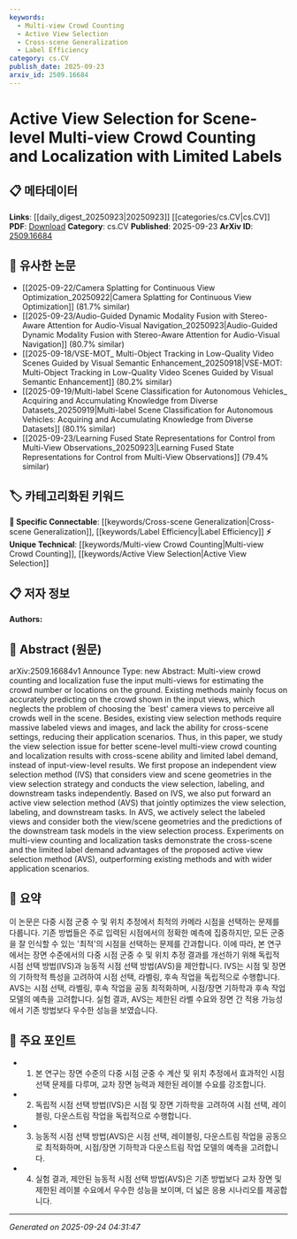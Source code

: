 ```yaml
---
keywords:
  - Multi-view Crowd Counting
  - Active View Selection
  - Cross-scene Generalization
  - Label Efficiency
category: cs.CV
publish_date: 2025-09-23
arxiv_id: 2509.16684
---
```


<!-- KEYWORD_LINKING_METADATA:
{
  "processed_timestamp": "2025-09-24T04:31:47.423951",
  "vocabulary_version": "1.0",
  "selected_keywords": [
    "Multi-view Crowd Counting",
    "Active View Selection",
    "Cross-scene Generalization",
    "Label Efficiency"
  ],
  "rejected_keywords": [],
  "similarity_scores": {
    "Multi-view Crowd Counting": 0.8,
    "Active View Selection": 0.85,
    "Cross-scene Generalization": 0.78,
    "Label Efficiency": 0.77
  },
  "extraction_method": "AI_prompt_based",
  "budget_applied": true,
  "candidates_json": {
    "candidates": [
      {
        "surface": "multi-view crowd counting",
        "canonical": "Multi-view Crowd Counting",
        "aliases": [
          "multi-view counting",
          "crowd counting"
        ],
        "category": "unique_technical",
        "rationale": "This is a specific technique relevant to the paper's focus on crowd counting using multiple views, offering unique insights into scene analysis.",
        "novelty_score": 0.7,
        "connectivity_score": 0.65,
        "specificity_score": 0.85,
        "link_intent_score": 0.8
      },
      {
        "surface": "active view selection",
        "canonical": "Active View Selection",
        "aliases": [
          "AVS"
        ],
        "category": "unique_technical",
        "rationale": "This technique is central to the paper's contribution, emphasizing the dynamic selection of views for improved results.",
        "novelty_score": 0.8,
        "connectivity_score": 0.7,
        "specificity_score": 0.9,
        "link_intent_score": 0.85
      },
      {
        "surface": "cross-scene ability",
        "canonical": "Cross-scene Generalization",
        "aliases": [
          "cross-scene capability"
        ],
        "category": "specific_connectable",
        "rationale": "This concept is crucial for understanding the paper's approach to applying methods across different scenes, enhancing its applicability.",
        "novelty_score": 0.6,
        "connectivity_score": 0.75,
        "specificity_score": 0.8,
        "link_intent_score": 0.78
      },
      {
        "surface": "limited label demand",
        "canonical": "Label Efficiency",
        "aliases": [
          "limited labeling",
          "label-efficient"
        ],
        "category": "specific_connectable",
        "rationale": "This highlights the paper's focus on reducing the need for extensive labeled data, which is a significant advantage in machine learning contexts.",
        "novelty_score": 0.65,
        "connectivity_score": 0.7,
        "specificity_score": 0.75,
        "link_intent_score": 0.77
      }
    ],
    "ban_list_suggestions": [
      "method",
      "experiment",
      "performance"
    ]
  },
  "decisions": [
    {
      "candidate_surface": "multi-view crowd counting",
      "resolved_canonical": "Multi-view Crowd Counting",
      "decision": "linked",
      "scores": {
        "novelty": 0.7,
        "connectivity": 0.65,
        "specificity": 0.85,
        "link_intent": 0.8
      }
    },
    {
      "candidate_surface": "active view selection",
      "resolved_canonical": "Active View Selection",
      "decision": "linked",
      "scores": {
        "novelty": 0.8,
        "connectivity": 0.7,
        "specificity": 0.9,
        "link_intent": 0.85
      }
    },
    {
      "candidate_surface": "cross-scene ability",
      "resolved_canonical": "Cross-scene Generalization",
      "decision": "linked",
      "scores": {
        "novelty": 0.6,
        "connectivity": 0.75,
        "specificity": 0.8,
        "link_intent": 0.78
      }
    },
    {
      "candidate_surface": "limited label demand",
      "resolved_canonical": "Label Efficiency",
      "decision": "linked",
      "scores": {
        "novelty": 0.65,
        "connectivity": 0.7,
        "specificity": 0.75,
        "link_intent": 0.77
      }
    }
  ]
}
-->

# Active View Selection for Scene-level Multi-view Crowd Counting and Localization with Limited Labels

## 📋 메타데이터

**Links**: [[daily_digest_20250923|20250923]] [[categories/cs.CV|cs.CV]]
**PDF**: [Download](https://arxiv.org/pdf/2509.16684.pdf)
**Category**: cs.CV
**Published**: 2025-09-23
**ArXiv ID**: [2509.16684](https://arxiv.org/abs/2509.16684)

## 🔗 유사한 논문
- [[2025-09-22/Camera Splatting for Continuous View Optimization_20250922|Camera Splatting for Continuous View Optimization]] (81.7% similar)
- [[2025-09-23/Audio-Guided Dynamic Modality Fusion with Stereo-Aware Attention for Audio-Visual Navigation_20250923|Audio-Guided Dynamic Modality Fusion with Stereo-Aware Attention for Audio-Visual Navigation]] (80.7% similar)
- [[2025-09-18/VSE-MOT_ Multi-Object Tracking in Low-Quality Video Scenes Guided by Visual Semantic Enhancement_20250918|VSE-MOT: Multi-Object Tracking in Low-Quality Video Scenes Guided by Visual Semantic Enhancement]] (80.2% similar)
- [[2025-09-19/Multi-label Scene Classification for Autonomous Vehicles_ Acquiring and Accumulating Knowledge from Diverse Datasets_20250919|Multi-label Scene Classification for Autonomous Vehicles: Acquiring and Accumulating Knowledge from Diverse Datasets]] (80.1% similar)
- [[2025-09-23/Learning Fused State Representations for Control from Multi-View Observations_20250923|Learning Fused State Representations for Control from Multi-View Observations]] (79.4% similar)

## 🏷️ 카테고리화된 키워드
**🔗 Specific Connectable**: [[keywords/Cross-scene Generalization|Cross-scene Generalization]], [[keywords/Label Efficiency|Label Efficiency]]
**⚡ Unique Technical**: [[keywords/Multi-view Crowd Counting|Multi-view Crowd Counting]], [[keywords/Active View Selection|Active View Selection]]

## 📋 저자 정보

**Authors:** 

## 📄 Abstract (원문)

arXiv:2509.16684v1 Announce Type: new 
Abstract: Multi-view crowd counting and localization fuse the input multi-views for estimating the crowd number or locations on the ground. Existing methods mainly focus on accurately predicting on the crowd shown in the input views, which neglects the problem of choosing the `best' camera views to perceive all crowds well in the scene. Besides, existing view selection methods require massive labeled views and images, and lack the ability for cross-scene settings, reducing their application scenarios. Thus, in this paper, we study the view selection issue for better scene-level multi-view crowd counting and localization results with cross-scene ability and limited label demand, instead of input-view-level results. We first propose an independent view selection method (IVS) that considers view and scene geometries in the view selection strategy and conducts the view selection, labeling, and downstream tasks independently. Based on IVS, we also put forward an active view selection method (AVS) that jointly optimizes the view selection, labeling, and downstream tasks. In AVS, we actively select the labeled views and consider both the view/scene geometries and the predictions of the downstream task models in the view selection process. Experiments on multi-view counting and localization tasks demonstrate the cross-scene and the limited label demand advantages of the proposed active view selection method (AVS), outperforming existing methods and with wider application scenarios.

## 📝 요약

이 논문은 다중 시점 군중 수 및 위치 추정에서 최적의 카메라 시점을 선택하는 문제를 다룹니다. 기존 방법들은 주로 입력된 시점에서의 정확한 예측에 집중하지만, 모든 군중을 잘 인식할 수 있는 '최적'의 시점을 선택하는 문제를 간과합니다. 이에 따라, 본 연구에서는 장면 수준에서의 다중 시점 군중 수 및 위치 추정 결과를 개선하기 위해 독립적 시점 선택 방법(IVS)과 능동적 시점 선택 방법(AVS)을 제안합니다. IVS는 시점 및 장면의 기하학적 특성을 고려하여 시점 선택, 라벨링, 후속 작업을 독립적으로 수행합니다. AVS는 시점 선택, 라벨링, 후속 작업을 공동 최적화하며, 시점/장면 기하학과 후속 작업 모델의 예측을 고려합니다. 실험 결과, AVS는 제한된 라벨 수요와 장면 간 적용 가능성에서 기존 방법보다 우수한 성능을 보였습니다.

## 🎯 주요 포인트

- 1. 본 연구는 장면 수준의 다중 시점 군중 수 계산 및 위치 추정에서 효과적인 시점 선택 문제를 다루며, 교차 장면 능력과 제한된 레이블 수요를 강조합니다.
- 2. 독립적 시점 선택 방법(IVS)은 시점 및 장면 기하학을 고려하여 시점 선택, 레이블링, 다운스트림 작업을 독립적으로 수행합니다.
- 3. 능동적 시점 선택 방법(AVS)은 시점 선택, 레이블링, 다운스트림 작업을 공동으로 최적화하며, 시점/장면 기하학과 다운스트림 작업 모델의 예측을 고려합니다.
- 4. 실험 결과, 제안된 능동적 시점 선택 방법(AVS)은 기존 방법보다 교차 장면 및 제한된 레이블 수요에서 우수한 성능을 보이며, 더 넓은 응용 시나리오를 제공합니다.


---

*Generated on 2025-09-24 04:31:47*